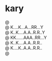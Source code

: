 # kary

@ <br/>
@ K....K...A...RR...Y<br/>
@ K..K....A.A..R.R..Y<br/>
@ KK......AAA..RR...Y<br/>
@ K..K....A.A..R.R..<br/>
@ K....K..A.A..R.R..<br/>
@ <br/>

<!--
@ ................
@ K..K..A..RR...Y.@
@ K.K..A.A.R.R..Y.@
@ KK...AAA.RR...Y.@
@ K.K..A.A.R.R...Y
@ K..K.A.A.R.R...@
@ .................
-->
